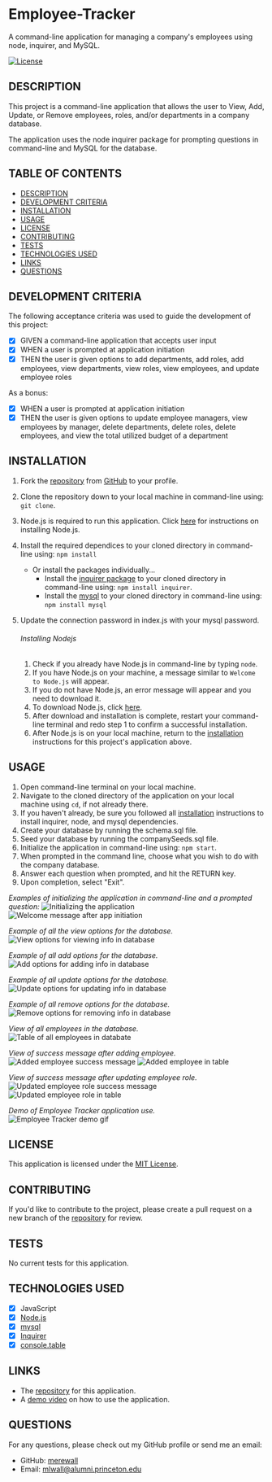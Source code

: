 # Employee-Tracker
A command-line application for managing a company's employees using node, inquirer, and MySQL.

[![License](https://img.shields.io/badge/License-MIT-yellow.svg)](https://opensource.org/licenses/MIT)
  
## DESCRIPTION

This project is a command-line application that allows the user to View, Add, Update, or Remove employees, roles, and/or departments in a company database.

The application uses the node inquirer package for prompting questions in command-line and MySQL for the database.

## TABLE OF CONTENTS

- [DESCRIPTION](#description)
- [DEVELOPMENT CRITERIA](#development-criteria)
- [INSTALLATION](#installation)
- [USAGE](#usage)
- [LICENSE](#license)
- [CONTRIBUTING](#contributing)
- [TESTS](#tests)
- [TECHNOLOGIES USED](#technologies-used)
- [LINKS](#links)
- [QUESTIONS](#questions)

## DEVELOPMENT CRITERIA

The following acceptance criteria was used to guide the development of this project:
 
- [x] GIVEN a command-line application that accepts user input
- [x] WHEN a user is prompted  at application initiation
- [x] THEN the user is given options to add departments, add roles, add employees, view departments, view roles, view employees, and update employee roles

As a bonus:
- [x] WHEN a user is prompted at application initiation
- [x] THEN the user is given options to update employee managers, view employees by manager, delete departments, delete roles, delete employees, and view the total utilized budget of a department

## INSTALLATION

1. Fork the [repository](https://github.com/merewall/Team-Profile-Generator) from [GitHub](https://github.com/) to your profile.
2. Clone the repository down to your local machine in command-line using: `git clone`.
3. Node.js is required to run this application. Click [here](#installing-nodejs) for instructions on installing Node.js.
4. Install the required dependices to your cloned directory in command-line using: `npm install`
    * Or install the packages individually...
        * Install the [inquirer package](https://www.npmjs.com/package/inquirer) to your cloned directory in command-line using: `npm install inquirer`.
        * Install the [mysql](https://www.npmjs.com/package/mysql) to your cloned directory in command-line using: `npm install mysql`
5. Update the connection password in index.js with your mysql password.
    
    ###### Installing Nodejs

    1. Check if you already have Node.js in command-line by typing `node`.
    2. If you have Node.js on  your machine, a message similar to `Welcome to Node.js` will appear.
    3. If you do not have Node.js, an error message will appear and you need to download it.
    4. To download Node.js, click [here](https://nodejs.org/en/download/).
    5. After download and installation is complete, restart your command-line terminal and redo step 1 to confirm a successful installation.
    6. After Node.js is on your local machine, return to the [installation](#installation) instructions for this project's application above.

## USAGE

1. Open command-line terminal on your local machine.
2. Navigate to the cloned directory of the application on your local machine using `cd`, if not already there.
3. If you haven't already, be sure you followed all [installation](#installation) instructions to install inquirer, node, and mysql dependencies.
4. Create your database by running the schema.sql file.
5. Seed your database by running the companySeeds.sql file.
6. Initialize the application in command-line using: `npm start`.
7. When prompted in the command line, choose what you wish to do with the company database.
8. Answer each question when prompted, and hit the RETURN key.
9. Upon completion, select "Exit".

_Examples of initializing the application in command-line and a prompted question:_
![Initializing the application](https://github.com/merewall/Employee-Tracker/blob/main/assets/app-initiation.PNG)
![Welcome message after app initiation](https://github.com/merewall/Employee-Tracker/blob/main/assets/welcome-message.PNG)

_Example of all the view options for the database._
![View options for viewing info in database](https://github.com/merewall/Employee-Tracker/blob/main/assets/view-options.PNG)

_Example of all add options for the database._
![Add options for adding info in database](https://github.com/merewall/Employee-Tracker/blob/main/assets/add-options.PNG)

_Example of all update options for the database._  
![Update options for updating info in database](https://github.com/merewall/Employee-Tracker/blob/main/assets/update-options.PNG)

_Example of all remove options for the database._  
![Remove options for removing info in database](https://github.com/merewall/Employee-Tracker/blob/main/assets/remove-options.PNG)

_View of all employees in the database._  
![Table of all employees in databate](https://github.com/merewall/Employee-Tracker/blob/main/assets/view-all.PNG)

_View of success message after adding employee._  
![Added employee success message](https://github.com/merewall/Employee-Tracker/blob/main/assets/add-emp-success.PNG)
![Added employee in table](https://github.com/merewall/Employee-Tracker/blob/main/assets/added-emp.PNG)

_View of success message after updating employee role._  
![Updated employee role success message](https://github.com/merewall/Employee-Tracker/blob/main/assets/update-emp-success.PNG)
![Updated employee role in table](https://github.com/merewall/Employee-Tracker/blob/main/assets/updatd-emp.PNG)

_Demo of Employee Tracker application use._  
![Employee Tracker demo gif](https://github.com/merewall/Employee-Tracker/blob/main/assets/employee-tracker-demo.gif)

## LICENSE

This application is licensed under the [MIT License](https://opensource.org/licenses/MIT).
## CONTRIBUTING

If you'd like to contribute to the project, please create a pull request on a new branch of the [repository](https://github.com/merewall/Employee-Tracker) for review.

## TESTS

No current tests for this application.
## TECHNOLOGIES USED

- [X] JavaScript
- [X] [Node.js](https://nodejs.org/en/)
- [X] [mysql](https://www.npmjs.com/package/mysql)
- [X] [Inquirer](https://www.npmjs.com/package/inquirer)
- [X] [console.table](https://www.npmjs.com/package/console.table)

## LINKS

* The [repository](https://github.com/merewall/Employee-Tracker) for this application.
* A [demo video]() on how to use the application.

## QUESTIONS

For any questions, please check out my GitHub profile or send me an email:
* GitHub: [merewall](https://github.com/merewall)
* Email: mlwall@alumni.princeton.edu
